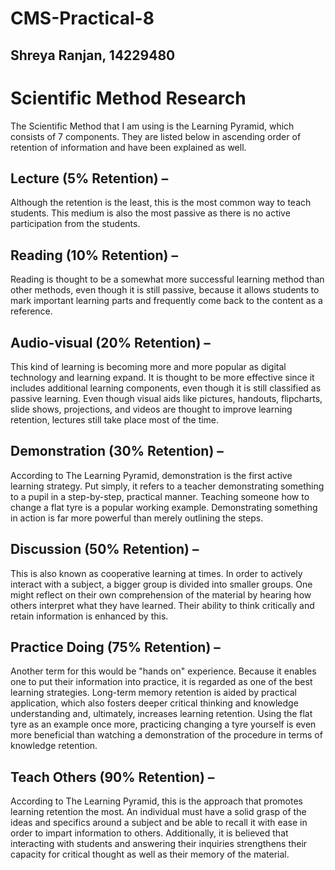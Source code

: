 # CMS-Practical-8
## Shreya Ranjan, 14229480

# Scientific Method Research
The Scientific Method that I am using is the Learning Pyramid, which consists of 7 components. They are listed below in ascending order of retention of information and have been explained as well.

## Lecture (5% Retention) – 
Although the retention is the least, this is the most common way to teach students. This medium is also the most passive as there is no active participation from the students.

## Reading (10% Retention) – 
Reading is thought to be a somewhat more successful learning method than other methods, even though it is still passive, because it allows students to mark important learning parts and frequently come back to the content as a reference.

## Audio-visual (20% Retention) – 
This kind of learning is becoming more and more popular as digital technology and learning expand. It is thought to be more effective since it includes additional learning components, even though it is still classified as passive learning. Even though visual aids like pictures, handouts, flipcharts, slide shows, projections, and videos are thought to improve learning retention, lectures still take place most of the time.

## Demonstration (30% Retention) – 
According to The Learning Pyramid, demonstration is the first active learning strategy. Put simply, it refers to a teacher demonstrating something to a pupil in a step-by-step, practical manner. Teaching someone how to change a flat tyre is a popular working example. Demonstrating something in action is far more powerful than merely outlining the steps.

## Discussion (50% Retention) – 
This is also known as cooperative learning at times. In order to actively interact with a subject, a bigger group is divided into smaller groups. One might reflect on their own comprehension of the material by hearing how others interpret what they have learned. Their ability to think critically and retain information is enhanced by this.

## Practice Doing (75% Retention) – 
Another term for this would be "hands on" experience. Because it enables one to put their information into practice, it is regarded as one of the best learning strategies. Long-term memory retention is aided by practical application, which also fosters deeper critical thinking and knowledge understanding and, ultimately, increases learning retention. Using the flat tyre as an example once more, practicing changing a tyre yourself is even more beneficial than watching a demonstration of the procedure in terms of knowledge retention.

## Teach Others (90% Retention) – 
According to The Learning Pyramid, this is the approach that promotes learning retention the most. An individual must have a solid grasp of the ideas and specifics around a subject and be able to recall it with ease in order to impart information to others. Additionally, it is believed that interacting with students and answering their inquiries strengthens their capacity for critical thought as well as their memory of the material.

